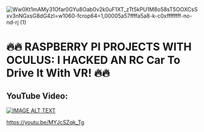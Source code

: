 ![Ww0Xt1mAMy31Ofar0GYu8Oab0v2k0uF1XT_zTt5kPU1M8o58sT5OOXCsSxv3nNGxsG8dG4zI=w1060-fcrop64=1,00005a57ffffa5a8-k-c0xffffffff-no-nd-rj (1)](https://user-images.githubusercontent.com/1176339/155262320-ce1406f0-d35d-418e-a8b9-60b928cceeb2.jpeg)

# 🔥🔥 RASPBERRY PI PROJECTS WITH OCULUS: I HACKED AN RC Car To Drive It With VR! 🔥🔥

## YouTube Video:

[![IMAGE ALT TEXT](http://img.youtube.com/vi/MYJcSZqk_Tg/maxresdefault.jpg)](https://youtu.be/MYJcSZqk_Tg "YouTube video")

<https://youtu.be/MYJcSZqk_Tg>



